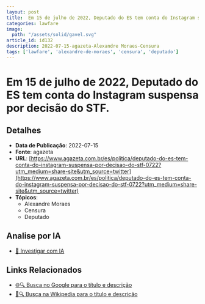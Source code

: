 ```yaml
---
layout: post
title:  Em 15 de julho de 2022, Deputado do ES tem conta do Instagram suspensa por decisão do STF.
categories: lawfare
image: 
  path: "/assets/solid/gavel.svg"
article_id: id132
description: 2022-07-15-agazeta-Alexandre Moraes-Censura
tags: ['lawfare', 'alexandre-de-moraes', 'censura', 'deputado']
---
```


# Em 15 de julho de 2022, Deputado do ES tem conta do Instagram suspensa por decisão do STF.

## Detalhes
- **Data de Publicação**: 2022-07-15
- **Fonte**: agazeta
- **URL**: [https://www.agazeta.com.br/es/politica/deputado-do-es-tem-conta-do-instagram-suspensa-por-decisao-do-stf-0722?utm_medium=share-site&utm_source=twitter](https://www.agazeta.com.br/es/politica/deputado-do-es-tem-conta-do-instagram-suspensa-por-decisao-do-stf-0722?utm_medium=share-site&utm_source=twitter)
- **Tópicos**:
  - Alexandre Moraes
  - Censura
  - Deputado

## Analise por IA
- [🤖 Investigar com IA](https://www.perplexity.ai/search?q=%22not%C3%ADcia%20artigo%20Brasil%22%20Em%2015%20de%20julho%20de%202022%2C%20Deputado%20do%20ES%20tem%20conta%20do%20Instagram%20suspensa%20por%20decis%C3%A3o%20do%20STF.%20agazeta%202022-07-15)

## Links Relacionados
- [🌐🔍 Busca no Google para o título e descrição](https://www.google.com/search?q=%22not%C3%ADcia%20artigo%20Brasil%22%20Em%2015%20de%20julho%20de%202022%2C%20Deputado%20do%20ES%20tem%20conta%20do%20Instagram%20suspensa%20por%20decis%C3%A3o%20do%20STF.%20agazeta%202022-07-15)
- [📖🔍 Busca na Wikipedia para o título e descrição](https://pt.wikipedia.org/w/index.php?search=%22not%C3%ADcia%20artigo%20Brasil%22%20Em%2015%20de%20julho%20de%202022%2C%20Deputado%20do%20ES%20tem%20conta%20do%20Instagram%20suspensa%20por%20decis%C3%A3o%20do%20STF.%20agazeta%202022-07-15)

